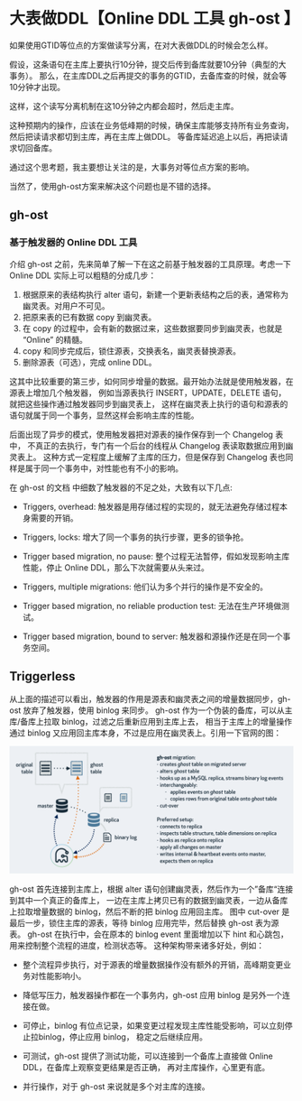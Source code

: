 

# 大表做DDL【Online DDL 工具 gh-ost 】


如果使用GTID等位点的方案做读写分离，在对大表做DDL的时候会怎么样。

假设，这条语句在主库上要执行10分钟，提交后传到备库就要10分钟（典型的大事务）。
那么，在主库DDL之后再提交的事务的GTID，去备库查的时候，就会等10分钟才出现。

这样，这个读写分离机制在这10分钟之内都会超时，然后走主库。

这种预期内的操作，应该在业务低峰期的时候，确保主库能够支持所有业务查询，然后把读请求都切到主库，再在主库上做DDL。
等备库延迟追上以后，再把读请求切回备库。

通过这个思考题，我主要想让关注的是，大事务对等位点方案的影响。

当然了，使用gh-ost方案来解决这个问题也是不错的选择。



## gh-ost

### 基于触发器的 Online DDL 工具
介绍 gh-ost 之前，先来简单了解一下在这之前基于触发器的工具原理。考虑一下 Online DDL 实际上可以粗糙的分成几步：
   
1. 根据原来的表结构执行 alter 语句，新建一个更新表结构之后的表，通常称为幽灵表。对用户不可见。
2. 把原来表的已有数据 copy 到幽灵表。
3. 在 copy 的过程中，会有新的数据过来，这些数据要同步到幽灵表，也就是 “Online” 的精髓。
4. copy 和同步完成后，锁住源表，交换表名，幽灵表替换源表。
5. 删除源表（可选），完成 online DDL。

这其中比较重要的第三步，如何同步增量的数据。最开始办法就是使用触发器，在源表上增加几个触发器，
例如当源表执行 INSERT，UPDATE，DELETE 语句，就把这些操作通过触发器同步到幽灵表上，
这样在幽灵表上执行的语句和源表的语句就属于同一个事务，显然这样会影响主库的性能。

后面出现了异步的模式，使用触发器把对源表的操作保存到一个 Changelog 表中，
不真正的去执行，专门有一个后台的线程从 Changelog 表读取数据应用到幽灵表上。
这种方式一定程度上缓解了主库的压力，但是保存到 Changelog 表也同样是属于同一个事务中，对性能也有不小的影响。

在 gh-ost 的文档 中细数了触发器的不足之处，大致有以下几点:


- Triggers, overhead: 触发器是用存储过程的实现的，就无法避免存储过程本身需要的开销。

- Triggers, locks: 增大了同一个事务的执行步骤，更多的锁争抢。

- Trigger based migration, no pause: 整个过程无法暂停，假如发现影响主库性能，停止 Online DDL，那么下次就需要从头来过。

- Triggers, multiple migrations: 他们认为多个并行的操作是不安全的。

- Trigger based migration, no reliable production test: 无法在生产环境做测试。

- Trigger based migration, bound to server: 触发器和源操作还是在同一个事务空间。

## Triggerless
从上面的描述可以看出，触发器的作用是源表和幽灵表之间的增量数据同步，gh-ost 放弃了触发器，使用 binlog 来同步。
gh-ost 作为一个伪装的备库，可以从主库/备库上拉取 binlog，过滤之后重新应用到主库上去，
相当于主库上的增量操作通过 binlog 又应用回主库本身，不过是应用在幽灵表上。引用一下官网的图：

![](../../images/mysql/gh-ost-general-flow.png)

gh-ost 首先连接到主库上，根据 alter 语句创建幽灵表，然后作为一个”备库“连接到其中一个真正的备库上，
一边在主库上拷贝已有的数据到幽灵表，一边从备库上拉取增量数据的 binlog，然后不断的把 binlog 应用回主库。
图中 cut-over 是最后一步，锁住主库的源表，等待 binlog 应用完毕，然后替换 gh-ost 表为源表。
gh-ost 在执行中，会在原本的 binlog event 里面增加以下 hint 和心跳包，用来控制整个流程的进度，检测状态等。
这种架构带来诸多好处，例如：


- 整个流程异步执行，对于源表的增量数据操作没有额外的开销，高峰期变更业务对性能影响小。

- 降低写压力，触发器操作都在一个事务内，gh-ost 应用 binlog 是另外一个连接在做。

- 可停止，binlog 有位点记录，如果变更过程发现主库性能受影响，可以立刻停止拉binlog，停止应用 binlog，
稳定之后继续应用。

- 可测试，gh-ost 提供了测试功能，可以连接到一个备库上直接做 Online DDL，在备库上观察变更结果是否正确，
再对主库操作，心里更有底。

- 并行操作，对于 gh-ost 来说就是多个对主库的连接。